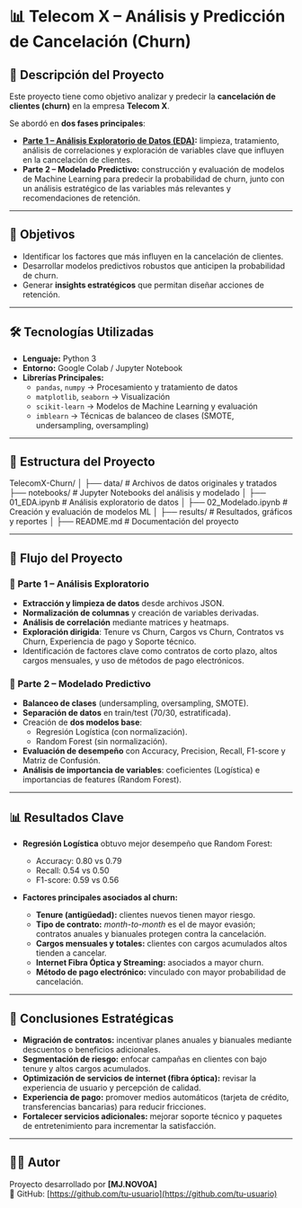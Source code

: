 # 📊 Telecom X – Análisis y Predicción de Cancelación (Churn)

## 📌 Descripción del Proyecto  
Este proyecto tiene como objetivo analizar y predecir la **cancelación de clientes (churn)** en la empresa **Telecom X**.  

Se abordó en **dos fases principales**:  

- **[Parte 1 – Análisis Exploratorio de Datos (EDA)](https://github.com/Mj-Novoa/Challenge_TelecomX_PARTE1):** limpieza, tratamiento, análisis de correlaciones y exploración de variables clave que influyen en la cancelación de clientes.  
- **Parte 2 – Modelado Predictivo:** construcción y evaluación de modelos de Machine Learning para predecir la probabilidad de churn, junto con un análisis estratégico de las variables más relevantes y recomendaciones de retención.  

---

## 🎯 Objetivos  
- Identificar los factores que más influyen en la cancelación de clientes.  
- Desarrollar modelos predictivos robustos que anticipen la probabilidad de churn.  
- Generar **insights estratégicos** que permitan diseñar acciones de retención.  

---

## 🛠️ Tecnologías Utilizadas  
- **Lenguaje:** Python 3  
- **Entorno:** Google Colab / Jupyter Notebook  
- **Librerías Principales:**  
  - `pandas`, `numpy` → Procesamiento y tratamiento de datos  
  - `matplotlib`, `seaborn` → Visualización  
  - `scikit-learn` → Modelos de Machine Learning y evaluación  
  - `imblearn` → Técnicas de balanceo de clases (SMOTE, undersampling, oversampling)  

---

## 📂 Estructura del Proyecto  

TelecomX-Churn/
│
├── data/ # Archivos de datos originales y tratados
├── notebooks/ # Jupyter Notebooks del análisis y modelado
│ ├── 01_EDA.ipynb # Análisis exploratorio de datos
│ ├── 02_Modelado.ipynb # Creación y evaluación de modelos ML
│
├── results/ # Resultados, gráficos y reportes
│
├── README.md # Documentación del proyecto


---

## 🚀 Flujo del Proyecto  

### 🔹 Parte 1 – Análisis Exploratorio  
- **Extracción y limpieza de datos** desde archivos JSON.  
- **Normalización de columnas** y creación de variables derivadas.  
- **Análisis de correlación** mediante matrices y heatmaps.  
- **Exploración dirigida**: Tenure vs Churn, Cargos vs Churn, Contratos vs Churn, Experiencia de pago y Soporte técnico.  
- Identificación de factores clave como contratos de corto plazo, altos cargos mensuales, y uso de métodos de pago electrónicos.  

### 🔹 Parte 2 – Modelado Predictivo  
- **Balanceo de clases** (undersampling, oversampling, SMOTE).  
- **Separación de datos** en train/test (70/30, estratificada).  
- Creación de **dos modelos base**:  
  - Regresión Logística (con normalización).  
  - Random Forest (sin normalización).  
- **Evaluación de desempeño** con Accuracy, Precision, Recall, F1-score y Matriz de Confusión.  
- **Análisis de importancia de variables**: coeficientes (Logística) e importancias de features (Random Forest).  

---

## 📊 Resultados Clave  

- **Regresión Logística** obtuvo mejor desempeño que Random Forest:  
  - Accuracy: 0.80 vs 0.79  
  - Recall: 0.54 vs 0.50  
  - F1-score: 0.59 vs 0.56  

- **Factores principales asociados al churn:**  
  - **Tenure (antigüedad):** clientes nuevos tienen mayor riesgo.  
  - **Tipo de contrato:** *month-to-month* es el de mayor evasión; contratos anuales y bianuales protegen contra la cancelación.  
  - **Cargos mensuales y totales:** clientes con cargos acumulados altos tienden a cancelar.  
  - **Internet Fibra Óptica y Streaming:** asociados a mayor churn.  
  - **Método de pago electrónico:** vinculado con mayor probabilidad de cancelación.  

---

## 📌 Conclusiones Estratégicas  

- **Migración de contratos:** incentivar planes anuales y bianuales mediante descuentos o beneficios adicionales.  
- **Segmentación de riesgo:** enfocar campañas en clientes con bajo tenure y altos cargos acumulados.  
- **Optimización de servicios de internet (fibra óptica):** revisar la experiencia de usuario y percepción de calidad.  
- **Experiencia de pago:** promover medios automáticos (tarjeta de crédito, transferencias bancarias) para reducir fricciones.  
- **Fortalecer servicios adicionales:** mejorar soporte técnico y paquetes de entretenimiento para incrementar la satisfacción.  

---

## 👨‍💻 Autor  
Proyecto desarrollado por **[MJ.NOVOA]**  
🔗 GitHub: [https://github.com/tu-usuario](https://github.com/tu-usuario)  



